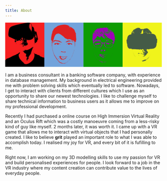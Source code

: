 ```yaml
---
title: About
---
```


![Profile](./horizontal.jpg)

I am a business consultant in a banking software company, with experience in database management. My background in electrical engineering provided me with problem solving skills which eventually led to software. Nowadays, I get to interact with clients from different cultures which I use as an opportunity to share our newest technologies. I like to challenge myself to share technical information to business users as it allows me to improve on my professional development.

Recently I had purchased a online course on High Immersion Virtual Reality and an Oculus Rift which was a costly manoeuvre coming from a less-risky kind of guy like myself. 2 months later, it was worth it. I came up with a VR game that allows me to interact with virtual objects that I had personally created. I like to believe **grit** played an important role to what I was able to accomplish today. I realised my joy for VR, and every bit of it is fufilling to me.

Right now, I am working on my 3D modelling skills to use my passion for VR and build personalised experiences for people. I look forward to a job in the VR industry where my content creation can contribute value to the lives of everyday people.
